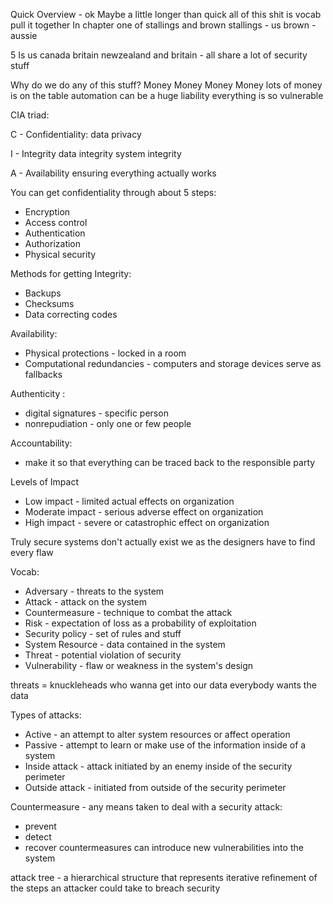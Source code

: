 Quick Overview - ok Maybe a little longer than quick all of this shit is vocab 
pull it together 
In chapter one of stallings and brown 
stallings - us 
brown - aussie 

5 Is
us canada britain newzealand and britain - all share a lot of security stuff 


Why do we do any of this stuff?
 Money Money Money Money lots of money is on the table 
automation can be a huge liability 
everything is so vulnerable 

CIA triad: 

C - Confidentiality:
	data 
	privacy 

I - Integrity
	data integrity 
	system integrity 

A - Availability
	ensuring everything actually works 


You can get confidentiality through about 5 steps:
- Encryption 
- Access control 
- Authentication 
- Authorization 
- Physical security 


Methods for getting Integrity:
- Backups
- Checksums 
- Data correcting codes 

Availability:
- Physical protections - locked in a room
- Computational redundancies - computers and storage devices serve as fallbacks 

Authenticity :
- digital signatures - specific person
- nonrepudiation - only one or few people

Accountability:
- make it so that everything can be traced back to the responsible party 


Levels of Impact 
- Low impact - limited actual effects on organization 
- Moderate impact - serious adverse effect on organization 
- High impact - severe or catastrophic effect on organization


Truly secure systems don't actually exist 
we as the designers have to find every flaw 

Vocab:
-  Adversary - threats to the system 
-  Attack - attack on the system
- Countermeasure - technique to combat the attack 
- Risk - expectation of loss as a probability of exploitation 
- Security policy - set of rules and stuff 
- System Resource - data contained in the system 
- Threat - potential violation of security
- Vulnerability - flaw or weakness in the system's design 

threats = knuckleheads who wanna get into our data 
everybody wants the data 

Types of attacks: 
- Active - an attempt to alter system resources or affect operation 
- Passive - attempt to learn or make use of the information inside of a system 
- Inside attack - attack initiated by an enemy inside of the security perimeter 
- Outside attack - initiated from outside of the security perimeter 

Countermeasure - any means taken to deal with a security attack:
- prevent 
- detect 
- recover 
countermeasures can introduce new vulnerabilities into the system


attack tree - a hierarchical structure that represents iterative refinement of the steps an attacker could take to breach security 


